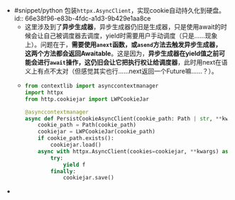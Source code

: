 - #snippet/python 包装`httpx.AsyncClient`，实现cookie自动持久化到硬盘。
  id:: 66e38f96-e83b-4fdc-a1d3-9b429e1aa8ce
	- 这里涉及到了**异步生成器**，异步生成器仍旧是生成器，只是使用await的时候会让自己被调度器去调度，yield时需要用户手动调度（只是……现象上）。问题在于，**需要使用`anext`函数，或`asend`方法去触发异步生成器，这两个方法都会返回Awaitable**。这是因为，**异步生成器在yield值之前可能会进行`await`操作，这仍旧会让它把执行权让给调度器**，此时用next在语义上有点不太对（但感觉其实也行……next返回一个Future嘛……？）。
	- ```python
	  from contextlib import asynccontextmanager
	  import httpx
	  from http.cookiejar import LWPCookieJar
	  
	  @asynccontextmanager
	  async def PersistCookieAsyncClient(cookie_path: Path | str, **kwargs):
	      cookie_path = Path(cookie_path)
	      cookiejar = LWPCookieJar(cookie_path)
	      if cookie_path.exists():
	          cookiejar.load()
	      async with httpx.AsyncClient(cookies=cookiejar, **kwargs) as f:
	          try:
	              yield f
	          finally:
	              cookiejar.save()
	  ```
-